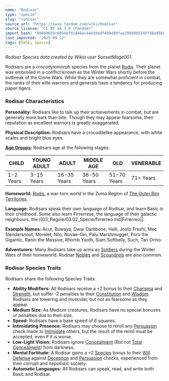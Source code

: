 ```yaml
---
name: "Rodisar"
type: "specie"
slug: "rodisar"
source_url: "https://swse.fandom.com/wiki/Rodisar"
source_license: "CC BY-SA 3.0 (Fandom)"
import_hash: "086606d3c09556f91846ac44e50ddf4b9409faa299ddb5345f38a9560ccee761"
last_imported: "2025-09-12"
tags: [SWSE, Specie]
---
```

*Rodisar Species data created by Wikia user SunsetMage001.*

Rodisars are a crocodylomorph species from the planet [Rodis](https://swse.fandom.com/wiki/Rodis). Their planet was embroiled in a conflict known as the Winter Wars shortly before the outbreak of the Clone Wars. While they are somewhat proficient in combat, the ranks of their elite warriors and generals have a tendency for producing paper tigers.

### Rodisar Characteristics
**Personality:** Rodisars like to talk up their achievements in combat, but are generally more bark than bite. Though they may appear fearsome, their reputation as excellent warriors is greatly exaggerated.

**Physical Description:** Rodisars have a crocodilelike appearance, with white scales and bright blue eyes.

**[Age Groups](https://swse.fandom.com/wiki/Age_Groups):** Rodisars age at the following stages:

| CHILD | YOUNG ADULT | ADULT | MIDDLE AGE | OLD | VENERABLE |
| --- | --- | --- | --- | --- | --- |
| 1-2 Years | 3-15 Years | 16-35 Years | 36-50 Years | 51-70 Years | 71+ Years |

**Homeworld:** [Rodis](https://swse.fandom.com/wiki/Rodis), a war-torn world in the Zuma Region of [The Outer Rim Territories](https://swse.fandom.com/wiki/The_Outer_Rim_Territories). 

**Language:** Rodisars speak their own language of Rodisar, and learn Basic in their childhood. Some also learn Firrerrese, the language of their galactic neighbours, the [[03_Regole/03.02_Specie/firrerreo.md|Firrerreo]].

**Example Names:** Acut, Buwaya, Dwar Darkbone, Halli, Josto Freshi, Mec Slendersnout, Morelet, Nilo, Novae-Gin, Palu Marshmugger, Poro the Gigantic, Ranin the Massive, Rhomb Yooth, Siam Softbelly, Such, Tan Orino.

**Adventurers:** Many Rodisars take up arms as [Soldiers](https://swse.fandom.com/wiki/Soldiers) during the Winter Wars of their homeworld. Rodisar [Nobles](https://swse.fandom.com/wiki/Nobles) and [Scoundrels](https://swse.fandom.com/wiki/Scoundrels) are also common.

### Rodisar Species Traits
Rodisars share the following Species Traits:

- **Ability Modifiers:** All Rodisars receive a +2 bonus to their [Charisma](https://swse.fandom.com/wiki/Charisma) and [Strength](https://swse.fandom.com/wiki/Strength), but suffer -2 penalties to their [Constitution](https://swse.fandom.com/wiki/Constitution) and [Wisdom](https://swse.fandom.com/wiki/Wisdom). Rodisars are towering and muscular, but not as fearsome as they appear.
- **Medium Size:** As Medium creatures, Rodisars have no special bonuses or penalties due to their size.
- **Speed:** Rodisars have a base speed of 6 squares.
- **Intimidating Presence:** Rodisars may choose to reroll any [Persuasion](https://swse.fandom.com/wiki/Persuasion) check made to [Intimidate](https://swse.fandom.com/wiki/Intimidate) others, but the result of the reroll must be accepted, even if it is worse.
- **Low-Light Vision:** Rodisars ignore [Concealment](https://swse.fandom.com/wiki/Concealment) (But not [Total Concealment](https://swse.fandom.com/wiki/Total_Concealment)) from darkness.
- **Mental Fortitude:** A Rodisar gains a +2 [Species](https://swse.fandom.com/wiki/Species) bonus to their [Will Defense](https://swse.fandom.com/wiki/Will_Defense) against [Deception](https://swse.fandom.com/wiki/Deception) and [Persuasion](https://swse.fandom.com/wiki/Persuasion) checks, experienced from their corrupt and nepotistic society.
- **Automatic Languages:** All Rodisars can speak, read, and write both Basic and Rodisar.
